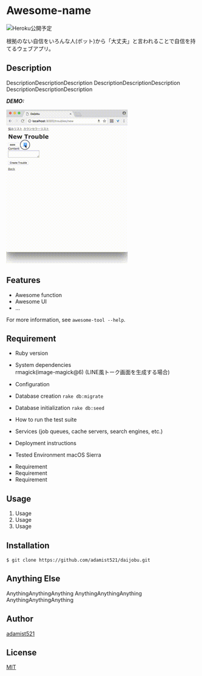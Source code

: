 # Awesome-name

![Heroku公開予定]()

根拠のない自信をいろんな人(ボット)から「大丈夫」と言われることで自信を持てるウェブアプリ。

## Description

DescriptionDescriptionDescription
DescriptionDescriptionDescription
DescriptionDescriptionDescription

***DEMO:***

![DEMO](https://github.com/adamist521/daijobu/blob/media/demo.gif)

## Features

- Awesome function
- Awesome UI
- ...

For more information, see `awesome-tool --help`.

## Requirement
* Ruby version

* System dependencies  
  rmagick(image-magick@6) (LINE風トーク画面を生成する場合)

* Configuration

* Database creation
  `rake db:migrate`
  
* Database initialization
  `rake db:seed`

* How to run the test suite

* Services (job queues, cache servers, search engines, etc.)

* Deployment instructions

* Tested Environment
  macOS Sierra


- Requirement
- Requirement
- Requirement

## Usage

1. Usage
2. Usage
3. Usage

## Installation

    $ git clone https://github.com/adamist521/daijobu.git

## Anything Else

AnythingAnythingAnything
AnythingAnythingAnything
AnythingAnythingAnything

## Author

[adamist521](https://github.com/adamist521)

## License

[MIT](http://b4b4r07.mit-license.org)

